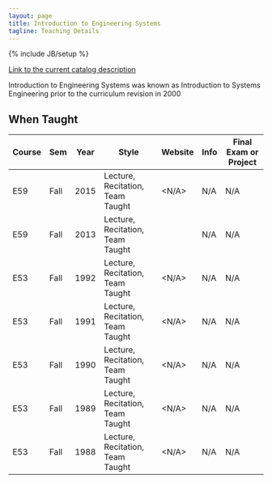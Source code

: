 ```yaml
---
layout: page
title: Introduction to Engineering Systems
tagline: Teaching Details
---
```

{% include JB/setup %}

[Link to the current catalog description](https://www.hmc.edu/engineering/curriculum/courses/engineering-course-descriptions/#59)

Introduction to Engineering Systems was known as Introduction to Systems Engineering
prior to the curriculum revision in 2000

## When Taught

| Course | Sem | Year | Style | Website | Info | Final Exam or Project |
| ------ | --- | ---- | ----- | ------- | ---- | --------------------- |
| E59 | Fall | 2015 | Lecture, Recitation, Team Taught | <N/A> | N/A | N/A |
| E59 | Fall | 2013 | Lecture, Recitation, Team Taught | <Sakai> | N/A | N/A |
| E53 | Fall | 1992 | Lecture, Recitation, Team Taught | <N/A> | N/A | N/A |
| E53 | Fall | 1991 | Lecture, Recitation, Team Taught | <N/A> | N/A | N/A |
| E53 | Fall | 1990 | Lecture, Recitation, Team Taught | <N/A> | N/A | N/A |
| E53 | Fall | 1989 | Lecture, Recitation, Team Taught | <N/A> | N/A | N/A |
| E53 | Fall | 1988 | Lecture, Recitation, Team Taught | <N/A> | N/A | N/A |


